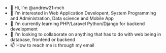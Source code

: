 - 👋 Hi, I’m @andrew21-mch
- 👀 I’m interested in Web Application Developent, System Programming and Administration, Data science and Mobile App
- 🌱 I’m currently learning PHP/Laravel Python/Django for backend development
- 💞️ I’m looking to collaborate on anything that has to do with web being in database, frontend or backend
- 📫 How to reach me is through my email

<!---
andrew21-mch/andrew21-mch is a ✨ special ✨ repository because its `README.md` (this file) appears on your GitHub profile.
You can click the Preview link to take a look at your changes.
--->
